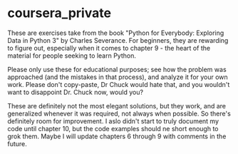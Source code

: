 # coursera_private

These are exercises take from the book "Python for Everybody: Exploring Data in Python 3" by Charles Severance. For beginners, they are rewarding to figure out, especially when it comes to chapter 9 - the heart of the material for people seeking to learn Python.

Please only use these for educational purposes; see how the problem was approached (and the mistakes in that process), and analyze it for your own work. Please don't copy-paste, Dr Chuck would hate that, and you wouldn't want to disappoint Dr. Chuck now, would you?

These are definitely not the most elegant solutions, but they work, and are generalized whenever it was required, not always when possible. So there's definitely room for improvement. I aslo didn't start to truly document my code until chapter 10, but the code examples should ne short enough to grok them. Maybe I will update chapters 6 through 9 with comments in the future. 

